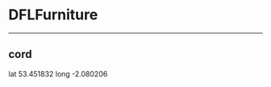 # DFLFurniture

---------------------------------------------------------------

## cord

lat 	53.451832
long    -2.080206

